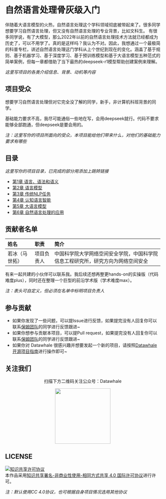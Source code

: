 # 自然语言处理骨灰级入门

伴随着大语言模型的火热，自然语言处理这个学科领域彻底被带起来了。很多同学想要学习自然语言处理，但又没有自然语言处理的专业背景，比如文科生。
有很多同学说，有了大模型，那么2022年以前的自然语言处理技术方法就已经都成为历史了，可以不用学了。真的是这样吗？我认为不对。因此，我想通过一个最极简的科普专栏，讲述自然语言处理这门学科从上个世纪到现在的变化。涵盖了基于规则、基于机器学习、基于深度学习、基于预训练模型和基于大语言模型五种范式的简单案例，但每一章都借助了当下最热的deepseek-r1模型帮助创建案例来理解。

*这里写项目的各类介绍信息、背景、动机等内容*

## 项目受众

想要学习自然语言处理但对它完全没了解的同学，新手，非计算机科班背景的同学。

基础能力要求不高，我尽可能通俗一些地在写，会用deepseek就行。代码不要求能够全部跑通，但deepseek是要会用的。

*注：这里写你的项目所面向的受众，本项目能给他们带来什么，对他们的基础能力要求有哪些*

## 目录
*这里写你的项目目录，已完成的部分用添加上跳转链接*
- [第1章 语言、语法和语义](./ch1/ch1.md)
- [第2章 语言模型](./ch2/ch2.md)
- [第3章 传统NLP任务](./ch3/ch3.md)
- [第4章 认知语言智能](./ch4/ch4.md)
- [第5章 大语言模型](./ch5/ch5.md)
- [第6章 自然语言处理的应用](./ch6/ch6.md)


## 贡献者名单

| 姓名 | 职责 | 简介 |
| :----| :---- | :---- |
| 若冰（马世拓） | 项目负责人 | 中国科学院大学网络空间安全学院，中国科学院信息工程研究所，研究方向为网络空间安全 |

有来一起共建的小伙伴可以联系我。我后续还想再整更hands-on的实操版（代码难度plus），同时还在整理一个巨型的前沿学术版（学术难度max）。

*注：表头可自定义，但必须在名单中标明项目负责人*

## 参与贡献

- 如果你发现了一些问题，可以提Issue进行反馈，如果提完没有人回复你可以联系[保姆团队](https://github.com/datawhalechina/DOPMC/blob/main/OP.md)的同学进行反馈跟进~
- 如果你想参与贡献本项目，可以提Pull request，如果提完没有人回复你可以联系[保姆团队](https://github.com/datawhalechina/DOPMC/blob/main/OP.md)的同学进行反馈跟进~
- 如果你对 Datawhale 很感兴趣并想要发起一个新的项目，请按照[Datawhale开源项目指南](https://github.com/datawhalechina/DOPMC/blob/main/GUIDE.md)进行操作即可~

## 关注我们

<div align=center>
<p>扫描下方二维码关注公众号：Datawhale</p>
<img src="https://raw.githubusercontent.com/datawhalechina/pumpkin-book/master/res/qrcode.jpeg" width = "180" height = "180">
</div>

## LICENSE

<a rel="license" href="http://creativecommons.org/licenses/by-nc-sa/4.0/"><img alt="知识共享许可协议" style="border-width:0" src="https://img.shields.io/badge/license-CC%20BY--NC--SA%204.0-lightgrey" /></a><br />本作品采用<a rel="license" href="http://creativecommons.org/licenses/by-nc-sa/4.0/">知识共享署名-非商业性使用-相同方式共享 4.0 国际许可协议</a>进行许可。

*注：默认使用CC 4.0协议，也可根据自身项目情况选用其他协议*

